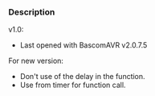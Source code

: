 ### Description

v1.0:
- Last opened with BascomAVR v2.0.7.5

For new version:
- Don't use of the delay in the function.
- Use from timer for function call.